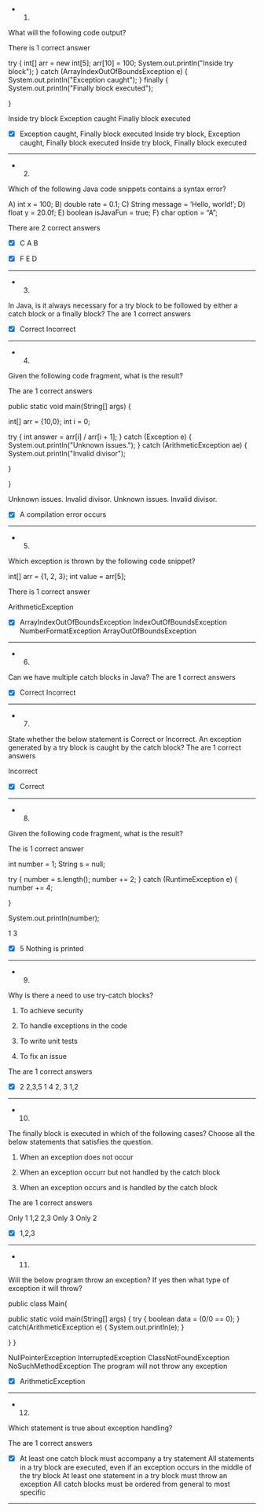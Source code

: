 - 1. 


What will the following code output?

There is 1 correct answer



try {
int[] arr = new int[5];
arr[10] = 100;
System.out.println("Inside try block");
} catch (ArrayIndexOutOfBoundsException e) {
System.out.println("Exception caught");
} finally {
System.out.println("Finally block executed");

}


Inside try block
Exception caught
Finally block executed
- [x]  Exception caught, Finally block executed
Inside try block, Exception caught, Finally block executed
Inside try block, Finally block executed


_____________________________________________________________________________________
- 2. 


Which of the following Java code snippets contains a syntax error?

A) int x = 100;
B) double rate = 0.1;
C) String message = ‘Hello, world!’;
D) float y = 20.0f;
E) boolean isJavaFun = true;
F) char option = “A”;

There are 2 correct answers

- [x] C
A
B
- [x] F
E
D




_____________________________________________________________________________________


- 3. 


In Java, is it always necessary for a try block to be followed by either a catch block or a finally block?
The are 1 correct answers

- [x] Correct
Incorrect



_____________________________________________________________________________________


- 4. 

Given the following code fragment, what is the result?

The are 1 correct answers


public static void main(String[] args) {

int[] arr = {10,0};
int i = 0;

try {
int answer = arr[i] / arr[i + 1];
} catch (Exception e) {
System.out.println("Unknown issues.");
} catch (ArithmeticException ae) {
System.out.println("Invalid divisor");

}

}

Unknown issues.
Invalid divisor.
Unknown issues.
Invalid divisor.
- [x]  A compilation error occurs


_____________________________________________________________________________________

- 5. 

Which exception is thrown by the following code snippet?

int[] arr = {1, 2, 3};
int value = arr[5];

There is 1 correct answer

ArithmeticException
- [x]  ArrayIndexOutOfBoundsException
IndexOutOfBoundsException
NumberFormatException
ArrayOutOfBoundsException





_____________________________________________________________________________________

- 6. 
Can we have multiple catch blocks in Java?
The are 1 correct answers

- [x]  Correct
Incorrect


_____________________________________________________________________________________


- 7. 

State whether the below statement is Correct or Incorrect. An exception generated by a try block is caught by the catch block?
The are 1 correct answers

Incorrect
- [x] Correct


_____________________________________________________________________________________


- 8. 

Given the following code fragment, what is the result?

The is 1 correct answer

int number = 1;
String s = null;

try {
number = s.length();
number += 2;
} catch (RuntimeException e) {
number += 4;

}

System.out.println(number);

1
3
- [x]  5
Nothing is printed
_____________________________________________________________________________________


- 9. 

Why is there a need to use try-catch blocks?
1. To achieve security

2. To handle exceptions in the code

3. To write unit tests

4. To fix an issue

The are 1 correct answers

- [x]  2
2,3,5
1
4
2, 3
1,2






_____________________________________________________________________________________



- 10. 

The finally block is executed in which of the following cases? Choose all the below statements that satisfies the question.
1. When an exception does not occur

2. When an exception occurr but not handled by the catch block

3. When an exception occurs and is handled by the catch block

The are 1 correct answers

Only 1
1,2
2,3
Only 3
Only 2
- [x]  1,2,3




_____________________________________________________________________________________



- 11. 
Will the below program throw an exception? If yes then what type of exception it will throw?







public class Main{

public static void main(String[] args) {
try
{
    boolean data = (0/0 == 0);
}
catch(ArithmeticException e)
{
    System.out.println(e);
}

}
}

NullPointerException
InterruptedException
ClassNotFoundException
NoSuchMethodException
The program will not throw any exception
- [x]  ArithmeticException




_____________________________________________________________________________________



- 12. 


Which statement is true about exception handling?

The are 1 correct answers

- [x] At least one catch block must accompany a try statement
All statements in a try block are executed, even if an exception occurs in the middle of the try block
At least one statement in a try block must throw an exception
All catch blocks must be ordered from general to most specific





_____________________________________________________________________________________


